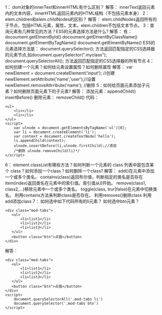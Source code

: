 1： dom对象的innerText和innerHTML有什么区别？
解答：
innerText返回元素内的文本内容，innerHTML返回元素内的HTML结构（不包括元素本身）
2： elem.children和elem.childNodes的区别？
解答：
elem.childNodes返回所有的子节点，包括HTML元素，属性，文本。elem.children不包括文本节点。
3：查询元素有几种常见的方法？ES5的元素选择方法是什么?
解答：
有：
docoument.getElmentById()
docoument.getElmentByClassName()
docoument.getElmentByTagName()
docoument.getElmentByName()
ES5的元素选择方法是：
document.querySelector(); 方法返回匹配指定的CSS选择器的元素节点,如document.querySelector(".myclass");
document.querySelectorAll(); 方法返回匹配指定的CSS选择器的所有节点
4：如何创建一个元素？如何给元素设置属性？如何删除属性
解答：
var newElement = document.createElement('input'); //创建
newElement.setAttribute('name','user');//设置
newElement.removeAttrribute('name'); //删除
5：如何给页面元素添加子元素？如何删除页面元素下的子元素?
解答：
添加元素：appendChild() insertBefore()
删除元素： removeChild()
代码：
```
<ul>
    <li></li>
    <li></li>
</ul>
<script>
    var ulnode = document.getElementsByTagName('ul')[0];
    var li = document.createElement('li');
    var context = document.createTextNode('hello');
    li.appendChild(context);
    ulnode.insertBefore(li,ulnode.firstChild);//添加
    /*删除 ulnode.removeChild(li)*/
</script> 
```
6： element.classList有哪些方法？如何判断一个元素的 class 列表中是包含某个 class？如何添加一个class？如何删除一个class?
解答：
add()在元素中添加一个或多个类名。
contains(class)返回布尔值，判断指定的类名是否存在
item(index)返回类名在元素中的索引值。索引值从0开始。
remove(class1, class2,...)移除元素中一个或多个类名。
toggle(class, trur|false)在元素中切换类名。
利用contains方法来判断class是否存在。
利用removes()删除class
利用add添加class
7： 如何选中如下代码所有的li元素？ 如何选中btn元素？
```
<div class="mod-tabs">
   <ul>
       <li>list1</li>
       <li>list2</li>
       <li>list3</li>
   </ul>
   <button class="btn">点我</button>
</div>
```
解答：
```
<div class="mod-tabs">
   <ul>
       <li>list1</li>
       <li>list2</li>
       <li>list3</li>
   </ul>
   <button class="btn">点我</button>
</div>
<script>
    document.querySelectorAll('.mod-tabs li')
    document.querySelector('.mod-tabs btn')
</script>

```